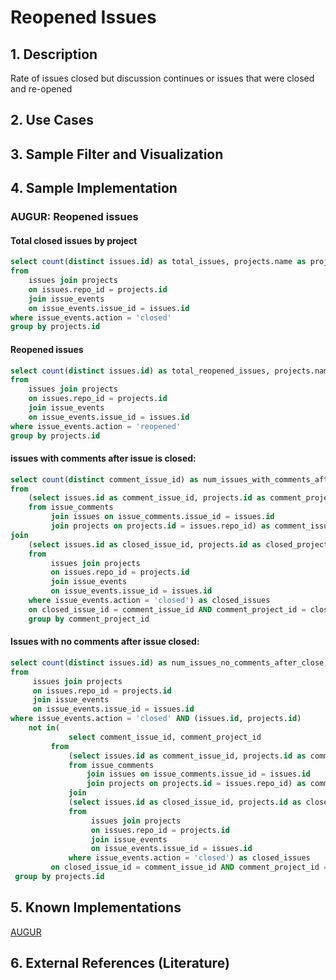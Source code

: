 # Reopened Issues

## 1. Description
Rate of issues closed but discussion continues or issues that were closed and re-opened

## 2. Use Cases

## 3. Sample Filter and Visualization

## 4. Sample Implementation

###  AUGUR: Reopened issues

#### Total closed issues by project

```SQL
select count(distinct issues.id) as total_issues, projects.name as project_name, projects.url as project_url
from
    issues join projects
    on issues.repo_id = projects.id
    join issue_events
    on issue_events.issue_id = issues.id
where issue_events.action = 'closed'
group by projects.id
```

#### Reopened issues

```SQL
select count(distinct issues.id) as total_reopened_issues, projects.name as project_name
from
    issues join projects
    on issues.repo_id = projects.id
    join issue_events
    on issue_events.issue_id = issues.id
where issue_events.action = 'reopened'
group by projects.id
```

#### issues with comments after issue is closed:

```SQL
select count(distinct comment_issue_id) as num_issues_with_comments_after_closed, comment_project_name as project_name
from
    (select issues.id as comment_issue_id, projects.id as comment_project_id, issue_comments.created_at as comment_date, projects.name as comment_project_name
    from issue_comments
         join issues on issue_comments.issue_id = issues.id
         join projects on projects.id = issues.repo_id) as comment_issues
join
    (select issues.id as closed_issue_id, projects.id as closed_project_id, issue_events.created_at as closed_date
    from
         issues join projects
         on issues.repo_id = projects.id
         join issue_events
         on issue_events.issue_id = issues.id
    where issue_events.action = 'closed') as closed_issues
    on closed_issue_id = comment_issue_id AND comment_project_id = closed_project_id AND comment_date > closed_date
    group by comment_project_id
```

#### Issues with no comments after issue closed:

```SQL
select count(distinct issues.id) as num_issues_no_comments_after_close, projects.name as project_name
from
     issues join projects
     on issues.repo_id = projects.id
     join issue_events
     on issue_events.issue_id = issues.id
where issue_events.action = 'closed' AND (issues.id, projects.id)
    not in(
             select comment_issue_id, comment_project_id
         from
             (select issues.id as comment_issue_id, projects.id as comment_project_id, issue_comments.created_at as comment_date, projects.name as comment_project_name
             from issue_comments
                 join issues on issue_comments.issue_id = issues.id
                 join projects on projects.id = issues.repo_id) as comment_issues
             join
             (select issues.id as closed_issue_id, projects.id as closed_project_id, issue_events.created_at as closed_date
             from
                  issues join projects
                  on issues.repo_id = projects.id
                  join issue_events
                  on issue_events.issue_id = issues.id
             where issue_events.action = 'closed') as closed_issues
         on closed_issue_id = comment_issue_id AND comment_project_id = closed_project_id AND comment_date > closed_date)
 group by projects.id
```

## 5. Known Implementations

[AUGUR](https://github.com/CHAOSS/Augur)

## 6. External References (Literature)
